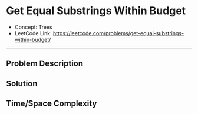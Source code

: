 # Get Equal Substrings Within Budget

- Concept: Trees
- LeetCode Link: https://leetcode.com/problems/get-equal-substrings-within-budget/

---

## Problem Description

## Solution

## Time/Space Complexity

